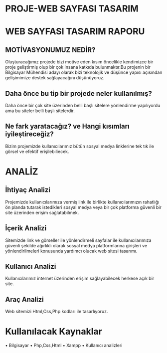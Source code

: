 # PROJE-WEB SAYFASI TASARIM
# WEB SAYFASI TASARIM RAPORU
## MOTİVASYONUMUZ  NEDİR?
Oluşturacağımız projede bizi motive eden kısım öncelikle kendimizce bir proje geliştirmiş olup bir çok insana katkıda bulunmaktır.Bu projenin bir Bilgisayar Mühendisi adayı olarak bizi teknolojik ve düşünce yapısı açısından gelişimimize destek sağlayacağını düşünüyoruz.
## Daha önce bu tip bir projede neler kullanılmış? 
Daha önce bir çok site üzerinden belli başlı sitelere yönlendirme yapılıyordu ama bu siteler belli başlı sitelerdir.
## Ne fark yaratacağız? ve Hangi kısımları iyileştireceğiz? 
Bizim projemizde kullanıcılarımız bütün sosyal medya linklerine tek tık ile görsel ve efektif erişilebiliecek.
# ANALİZ 
## İhtiyaç Analizi
Projemizde kullanıcılarımıza vermiş link ile birlikte kullanıcılarımızın rahatlığı ön planda tutarak istedikleri sosyal medya veya bir çok platforma güvenli bir site üzerinden erişim sağlatabilmek.
## İçerik Analizi 
Sitemizde link ve görseller ile yönlendirmeli sayfalar ile kullanıcılarımıza güvenli şekilde ağırlıklı olarak sosyal medya platformlarına girişleri ve yönlendirilmeleri konusunda yardımcı olucak web sitesi tasarımı.
## Kullanıcı Analizi
Kullanıcılarımız internet üzerinden erişim sağlayabilecek herkese açık bir site.
## Araç Analizi 
Web sitemizi Html,Css,Php kodları ile tasarlıyoruz.
# Kullanılacak Kaynaklar 
• Bilgisayar
• Php,Css,Html
• Xampp
• Kullanıcı analizleri

